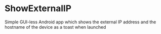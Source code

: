ShowExternalIP
==============

Simple GUI-less Android app which shows the external IP address and the hostname of the device as a toast when launched

